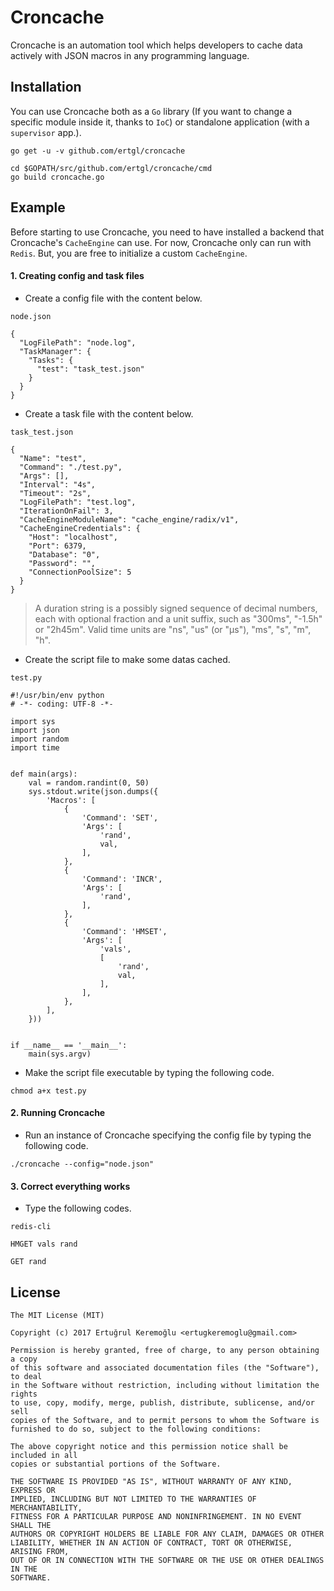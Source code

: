# Croncache

Croncache is an automation tool which helps developers to cache data actively
with JSON macros in any programming language.


## Installation

You can use Croncache both as a `Go` library (If you want to change a specific module
inside it, thanks to `IoC`) or standalone application (with a `supervisor` app.).

```
go get -u -v github.com/ertgl/croncache
```

```
cd $GOPATH/src/github.com/ertgl/croncache/cmd
go build croncache.go
```



Example
-----------


Before starting to use Croncache, you need to have installed a backend that Croncache's
 `CacheEngine` can use. For now, Croncache only can run with `Redis`. But, you are free to
 initialize a custom `CacheEngine`.


#### 1. Creating config and task files


- Create a config file with the content below.

`node.json`
```
{
  "LogFilePath": "node.log",
  "TaskManager": {
    "Tasks": {
      "test": "task_test.json"
    }
  }
}
```


- Create a task file with the content below.

`task_test.json`
```
{
  "Name": "test",
  "Command": "./test.py",
  "Args": [],
  "Interval": "4s",
  "Timeout": "2s",
  "LogFilePath": "test.log",
  "IterationOnFail": 3,
  "CacheEngineModuleName": "cache_engine/radix/v1",
  "CacheEngineCredentials": {
    "Host": "localhost",
    "Port": 6379,
    "Database": "0",
    "Password": "",
    "ConnectionPoolSize": 5
  }
}
```

> A duration string is a possibly signed sequence of decimal numbers,
> each with optional fraction and a unit suffix, such as "300ms",
> "-1.5h" or "2h45m". Valid time units are "ns", "us" (or "µs"), "ms",
> "s", "m", "h".


- Create the script file to make some datas cached.

`test.py`
```
#!/usr/bin/env python
# -*- coding: UTF-8 -*-

import sys
import json
import random
import time


def main(args):
    val = random.randint(0, 50)
    sys.stdout.write(json.dumps({
        'Macros': [
            {
                'Command': 'SET',
                'Args': [
                    'rand',
                    val,
                ],
            },
            {
                'Command': 'INCR',
                'Args': [
                    'rand',
                ],
            },
            {
                'Command': 'HMSET',
                'Args': [
                    'vals',
                    [
                        'rand',
                        val,
                    ],
                ],
            },
        ],
    }))


if __name__ == '__main__':
    main(sys.argv)
```


- Make the script file executable by typing the following code.

```
chmod a+x test.py
```

#### 2. Running Croncache


- Run an instance of Croncache specifying the config file by typing the following code.

```
./croncache --config="node.json"
```


#### 3. Correct everything works


- Type the following codes.

```
redis-cli
```
      
```
HMGET vals rand
```
      
```
GET rand
```


## License

```
The MIT License (MIT)

Copyright (c) 2017 Ertuğrul Keremoğlu <ertugkeremoglu@gmail.com>

Permission is hereby granted, free of charge, to any person obtaining a copy
of this software and associated documentation files (the "Software"), to deal
in the Software without restriction, including without limitation the rights
to use, copy, modify, merge, publish, distribute, sublicense, and/or sell
copies of the Software, and to permit persons to whom the Software is
furnished to do so, subject to the following conditions:

The above copyright notice and this permission notice shall be included in all
copies or substantial portions of the Software.

THE SOFTWARE IS PROVIDED "AS IS", WITHOUT WARRANTY OF ANY KIND, EXPRESS OR
IMPLIED, INCLUDING BUT NOT LIMITED TO THE WARRANTIES OF MERCHANTABILITY,
FITNESS FOR A PARTICULAR PURPOSE AND NONINFRINGEMENT. IN NO EVENT SHALL THE
AUTHORS OR COPYRIGHT HOLDERS BE LIABLE FOR ANY CLAIM, DAMAGES OR OTHER
LIABILITY, WHETHER IN AN ACTION OF CONTRACT, TORT OR OTHERWISE, ARISING FROM,
OUT OF OR IN CONNECTION WITH THE SOFTWARE OR THE USE OR OTHER DEALINGS IN THE
SOFTWARE.
```
